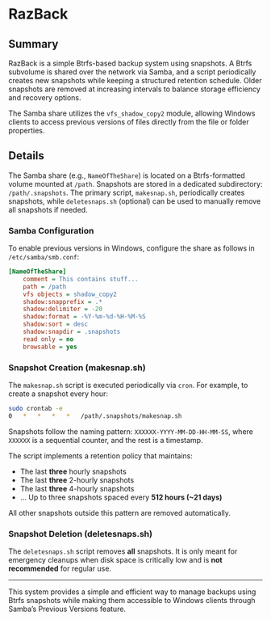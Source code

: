 # RazBack

## Summary
RazBack is a simple Btrfs-based backup system using snapshots. A Btrfs subvolume is shared over the network via Samba, and a script periodically creates new snapshots while keeping a structured retention schedule. Older snapshots are removed at increasing intervals to balance storage efficiency and recovery options.

The Samba share utilizes the `vfs_shadow_copy2` module, allowing Windows clients to access previous versions of files directly from the file or folder properties.

## Details
The Samba share (e.g., `NameOfTheShare`) is located on a Btrfs-formatted volume mounted at `/path`. Snapshots are stored in a dedicated subdirectory: `/path/.snapshots`. The primary script, `makesnap.sh`, periodically creates snapshots, while `deletesnaps.sh` (optional) can be used to manually remove all snapshots if needed.

### Samba Configuration
To enable previous versions in Windows, configure the share as follows in `/etc/samba/smb.conf`:

```ini
[NameOfTheShare]
    comment = This contains stuff...
    path = /path
    vfs objects = shadow_copy2
    shadow:snapprefix = .*
    shadow:delimiter = -20
    shadow:format = -%Y-%m-%d-%H-%M-%S
    shadow:sort = desc
    shadow:snapdir = .snapshots
    read only = no
    browsable = yes
```

### Snapshot Creation (makesnap.sh)
The `makesnap.sh` script is executed periodically via `cron`. For example, to create a snapshot every hour:

```sh
sudo crontab -e
0   *   *   *   *   /path/.snapshots/makesnap.sh
```

Snapshots follow the naming pattern: `XXXXXX-YYYY-MM-DD-HH-MM-SS`, where `XXXXXX` is a sequential counter, and the rest is a timestamp.

The script implements a retention policy that maintains:
- The last **three** hourly snapshots
- The last **three** 2-hourly snapshots
- The last **three** 4-hourly snapshots
- ... Up to three snapshots spaced every **512 hours (~21 days)**

All other snapshots outside this pattern are removed automatically.

### Snapshot Deletion (deletesnaps.sh)
The `deletesnaps.sh` script removes **all** snapshots. It is only meant for emergency cleanups when disk space is critically low and is **not recommended** for regular use.

---

This system provides a simple and efficient way to manage backups using Btrfs snapshots while making them accessible to Windows clients through Samba’s Previous Versions feature.

